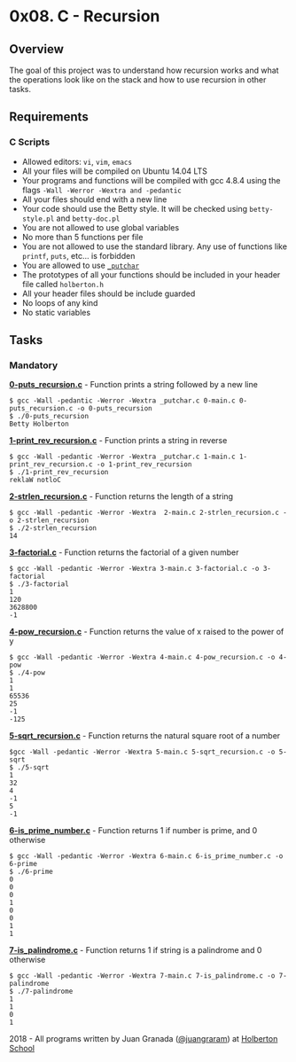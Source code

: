 # 0x08. C - Recursion

## Overview
The goal of this project was to understand how recursion works and what the operations look like on the stack and how to use recursion in other tasks.

## Requirements
### C Scripts
* Allowed editors: `vi`, `vim`, `emacs`
* All your files will be compiled on Ubuntu 14.04 LTS
* Your programs and functions will be compiled with gcc 4.8.4 using the flags `-Wall -Werror -Wextra and -pedantic`
* All your files should end with a new line
* Your code should use the Betty style. It will be checked using `betty-style.pl` and `betty-doc.pl`
* You are not allowed to use global variables
* No more than 5 functions per file
* You are not allowed to use the standard library. Any use of functions like `printf`, `puts`, etc… is forbidden
* You are allowed to use [`_putchar`](https://github.com/holbertonschool/_putchar.c/blob/master/_putchar.c)
* The prototypes of all your functions should be included in your header file called `holberton.h`
* All your header files should be include guarded
* No loops of any kind
* No static variables

## Tasks
### Mandatory
**[0-puts_recursion.c](0-puts_recursion.c)** - Function prints a string followed by a new line
```
$ gcc -Wall -pedantic -Werror -Wextra _putchar.c 0-main.c 0-puts_recursion.c -o 0-puts_recursion
$ ./0-puts_recursion 
Betty Holberton
```

**[1-print_rev_recursion.c](1-print_rev_recursion.c)** - Function prints a string in reverse
```
$ gcc -Wall -pedantic -Werror -Wextra _putchar.c 1-main.c 1-print_rev_recursion.c -o 1-print_rev_recursion
$ ./1-print_rev_recursion 
reklaW notloC
```

**[2-strlen_recursion.c](2-strlen_recursion.c)** - Function returns the length of a string
```
$ gcc -Wall -pedantic -Werror -Wextra  2-main.c 2-strlen_recursion.c -o 2-strlen_recursion
$ ./2-strlen_recursion 
14
```

**[3-factorial.c](3-factorial.c)** - Function returns the factorial of a given number
```
$ gcc -Wall -pedantic -Werror -Wextra 3-main.c 3-factorial.c -o 3-factorial
$ ./3-factorial 
1
120
3628800
-1
```

**[4-pow_recursion.c](4-pow_recursion.c)** - Function returns the value of x raised to the power of y
```
$ gcc -Wall -pedantic -Werror -Wextra 4-main.c 4-pow_recursion.c -o 4-pow
$ ./4-pow 
1
1
65536
25
-1
-125
```

**[5-sqrt_recursion.c](5-sqrt_recursion.c)** - Function returns the natural square root of a number
```
$gcc -Wall -pedantic -Werror -Wextra 5-main.c 5-sqrt_recursion.c -o 5-sqrt
$ ./5-sqrt 
1
32
4
-1
5
-1
```

**[6-is_prime_number.c](6-is_prime_number.c)** - Function returns 1 if number is prime, and 0 otherwise
```
$ gcc -Wall -pedantic -Werror -Wextra 6-main.c 6-is_prime_number.c -o 6-prime
$ ./6-prime 
0
0
0
1
0
0
1
1
```

**[7-is_palindrome.c](7-is_palindrome.c)** - Function returns 1 if string is a palindrome and 0 otherwise
```
$ gcc -Wall -pedantic -Werror -Wextra 7-main.c 7-is_palindrome.c -o 7-palindrome
$ ./7-palindrome 
1
1
0
1
```

2018 - All programs written by Juan Granada ([@juangraram](https://twitter.com/home)) at [Holberton School](https://www.holbertonschool.com/)